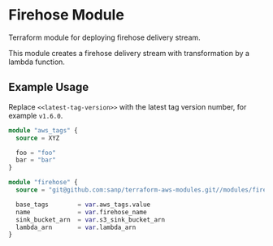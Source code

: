 # Firehose Module

Terraform module for deploying firehose delivery stream.

This module creates a firehose delivery stream with transformation by a lambda 
function.

## Example Usage

Replace `<<latest-tag-version>>` with the latest tag version number, for
example `v1.6.0`.

```terraform
module "aws_tags" {
  source = XYZ

  foo = "foo"
  bar = "bar"
}

module "firehose" {
  source = "git@github.com:sanp/terraform-aws-modules.git//modules/firehose?ref=<<latest-tag-version>>"

  base_tags        = var.aws_tags.value
  name             = var.firehose_name
  sink_bucket_arn  = var.s3_sink_bucket_arn
  lambda_arn       = var.lambda_arn
}
```
